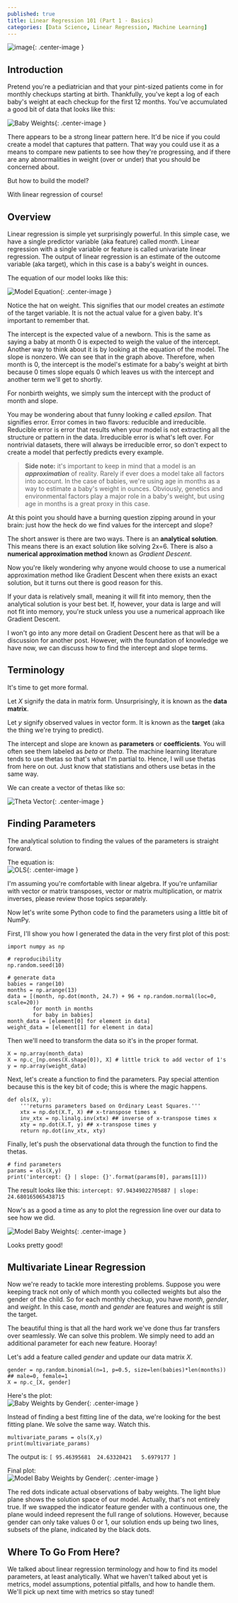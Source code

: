 ```yaml
---
published: true
title: Linear Regression 101 (Part 1 - Basics)
categories: [Data Science, Linear Regression, Machine Learning]
---
```


![image](/assets/images/linear_regression_1.jpg?raw=true){: .center-image }

## Introduction
Pretend you're a pediatrician and that your pint-sized patients come in for monthly checkups starting at birth. Thankfully, you've kept a log of each baby's weight at each checkup for the first 12 months. You've accumulated a good bit of data that looks like this:

![Baby Weights](/assets/images/baby_weights.png?raw=true){: .center-image }

There appears to be a strong linear pattern here. It'd be nice if you could create a model that captures that pattern. That way you could use it as a means to compare new patients to see how they're progressing, and if there are any abnormalities in weight (over or under) that you should be concerned about. 

But how to build the model?

With linear regression of course!

## Overview

Linear regression is simple yet surprisingly powerful. In this simple case, we have a single predictor variable (aka feature) called *month*. Linear regression with a single variable or feature is called univariate linear regression. The output of linear regression is an estimate of the outcome variable (aka target), which in this case is a baby's weight in ounces.

The equation of our model looks like this:  

![Model Equation](/assets/images/baby_weight_equation.png?raw=true){: .center-image }

Notice the hat on weight. This signifies that our model creates an *estimate* of the target variable. It is not the actual value for a given baby. It's important to remember that. 

The intercept is the expected value of a newborn. This is the same as saying a baby at month 0 is expected to weigh the value of the intercept. Another way to think about it is by looking at the equation of the model. The slope is nonzero. We can see that in the graph above. Therefore, when month is 0, the intercept is the model's estimate for a baby's weight at birth because 0 times slope equals 0 which leaves us with the intercept and another term we'll get to shortly. 

For nonbirth weights, we simply sum the intercept with the product of month and slope. 

You may be wondering about that funny looking *e* called *epsilon*. That signifies error. Error comes in two flavors: reducible and irreducible. Reducible error is error that results when your model is not extracting all the structure or pattern in the data. Irreducible error is what's left over. For nontrivial datasets, there will always be irreducible error, so don't expect to create a model that perfectly predicts every example.

> **Side note:** it's important to keep in mind that a model is an ***approximation*** of reality. Rarely if ever does a model take all factors into account. In the case of babies, we're using age in months as a way to estimate a baby's weight in ounces. Obviously, genetics and environmental factors play a major role in a baby's weight, but using age in months is a great proxy in this case.

At this point you should have a burning question zipping around in your brain: just how the heck do we find values for the intercept and slope?

The short answer is there are two ways. There is an **analytical solution**. This means there is an exact solution like solving 2x=6. There is also a **numerical approximation method** known as *Gradient Descent*. 

Now you're likely wondering why anyone would choose to use a numerical approximation method like Gradient Descent when there exists an exact solution, but it turns out there is good reason for this. 

If your data is relatively small, meaning it will fit into memory, then the analytical solution is your best bet. If, however, your data is large and will not fit into memory, you're stuck unless you use a numerical approach like Gradient Descent. 

I won't go into any more detail on Gradient Descent here as that will be a discussion for another post. However, with the foundation of knowledge we have now, we can discuss how to find the intercept and slope terms.

## Terminology
It's time to get more formal. 

Let *X* signify the data in matrix form. Unsurprisingly, it is known as the **data matrix**.

Let *y* signify observed values in vector form. It is known as the **target** (aka the thing we're trying to predict).

The intercept and slope are known as **parameters** or **coefficients**. You will often see them labeled as *beta* or *theta*. The machine learning literature tends to use thetas so that's what I'm partial to. Hence, I will use thetas from here on out. Just know that statistians and others use betas in the same way.

We can create a vector of thetas like so:  

![Theta Vector](/assets/images/theta_vector.png?raw=true){: .center-image }

## Finding Parameters
The analytical solution to finding the values of the parameters is straight forward.

The equation is:  
![OLS](/assets/images/linear_regression_equation.png?raw=true){: .center-image }

I'm assuming you're comfortable with linear algebra. If you're unfamiliar with vector or matrix transposes, vector or matrix multiplication, or matrix inverses, please review those topics separately.

Now let's write some Python code to find the parameters using a little bit of NumPy.

First, I'll show you how I generated the data in the very first plot of this post:
```
import numpy as np

# reproducibility
np.random.seed(10)

# generate data
babies = range(10)
months = np.arange(13)
data = [(month, np.dot(month, 24.7) + 96 + np.random.normal(loc=0, scale=20))
        for month in months
        for baby in babies]
month_data = [element[0] for element in data]
weight_data = [element[1] for element in data]
```

Then we'll need to transform the data so it's in the proper format.
```
X = np.array(month_data)
X = np.c_[np.ones(X.shape[0]), X] # little trick to add vector of 1's
y = np.array(weight_data)
```

Next, let's create a function to find the parameters. Pay special attention because this is the key bit of code; this is where the magic happens.
```
def ols(X, y):
    '''returns parameters based on Ordinary Least Squares.'''
    xtx = np.dot(X.T, X) ## x-transpose times x
    inv_xtx = np.linalg.inv(xtx) ## inverse of x-transpose times x
    xty = np.dot(X.T, y) ## x-transpose times y
    return np.dot(inv_xtx, xty)
```

Finally, let's push the observational data through the function to find the thetas.
```
# find parameters
params = ols(X,y)
print('intercept: {} | slope: {}'.format(params[0], params[1]))
```

The result looks like this: `intercept: 97.94349022705887 | slope: 24.680165065438715`

Now's as a good a time as any to plot the regression line over our data to see how we did.

![Model Baby Weights](/assets/images/baby_weights_model.png?raw=true){: .center-image }

Looks pretty good!

## Multivariate Linear Regression
Now we're ready to tackle more interesting problems. Suppose you were keeping track not only of which month you collected weights but also the gender of the child. So for each monthly checkup, you have *month*, *gender*, and *weight*. In this case, *month* and *gender* are features and *weight* is still the target. 

The beautiful thing is that all the hard work we've done thus far transfers over seamlessly. We can solve this problem. We simply need to add an additional parameter for each new feature. Hooray!

Let's add a feature called *gender* and update our data matrix *X*.

```
gender = np.random.binomial(n=1, p=0.5, size=len(babies)*len(months)) ## male=0, female=1
X = np.c_[X, gender]
```

Here's the plot:  
![Baby Weights by Gender](/assets/images/baby_weights_gender.png?raw=true){: .center-image }

Instead of finding a best fitting line of the data, we're looking for the best fitting plane. We solve the same way. Watch this.

```
multivariate_params = ols(X,y)
print(multivariate_params)
```

The output is: `[ 95.46395681  24.63320421   5.6979177 ]`

Final plot:  
![Model Baby Weights by Gender](/assets/images/baby_weights_gender_plane.png?raw=true){: .center-image }

The red dots indicate actual observations of baby weights. The light blue plane shows the solution space of our model. Actually, that's not entirely true. If we swapped the indicator feature gender with a continuous one, the plane would indeed represent the full range of solutions. However, because gender can only take values 0 or 1, our solution ends up being two lines, subsets of the plane, indicated by the black dots.

## Where To Go From Here?
We talked about linear regression terminology and how to find its model parameters, at least analytically. What we haven't talked about yet is metrics, model assumptions, potential pitfalls, and how to handle them. We'll pick up next time with metrics so stay tuned!

